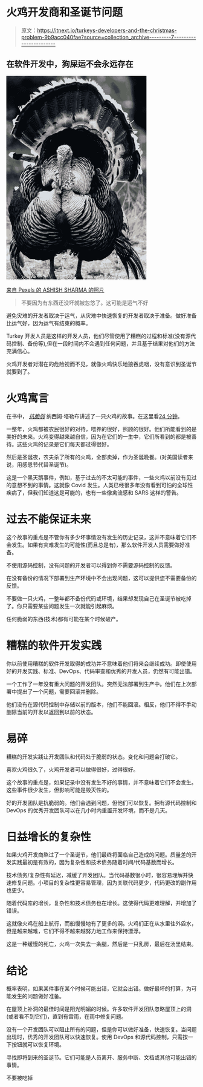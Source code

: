 # 火鸡开发商和圣诞节问题

> 原文：<https://itnext.io/turkeys-developers-and-the-christmas-problem-9b9acc040fae?source=collection_archive---------7----------------------->

## 在软件开发中，狗屎运不会永远存在

![](img/3fd6f121b66099f0000fdab334884bb4.png)

[来自 Pexels 的 ASHISH SHARMA 的照片](https://www.pexels.com/photo/wild-turkey-917595/)

> 不要因为有东西还没坏就被忽悠了。这可能是运气不好

避免灾难的开发者取决于运气，从灾难中快速恢复的开发者取决于准备。做好准备比运气好，因为运气有结束的概率。

Turkey 开发人员是这样的开发人员，他们尽管使用了糟糕的过程和标准(没有源代码控制、备份等),但在一段时间内不会遇到任何问题，并且基于结果对他们的方法充满信心。

火鸡开发者对潜在的危险视而不见，就像火鸡快乐地狼吞虎咽，没有意识到圣诞节就要到了。

# **火鸡寓言**

在书中， [*抗脆弱*](https://amzn.to/3I55Qec) 纳西姆·塔勒布讲述了一只火鸡的故事。在这里看[24 分钟](https://www.youtube.com/watch?v=MMBclvY_EMA)。

一整年，火鸡都被农民很好的对待，喂养的很好，照顾的很好。他们所能看到的是美好的未来。火鸡变得越来越自信，因为在它们的一生中，它们所看到的都是被善待。这些火鸡的记录是它们每天都过得很好。

然后是圣诞夜，农夫杀了所有的火鸡，全部卖掉，作为圣诞晚餐。(对美国读者来说，用感恩节代替圣诞节)。

这是一个黑天鹅事件，例如，基于过去的不太可能的事件，一些火鸡以前没有见过的意想不到的事情。这就像 Covid 发生。人类已经很多年没有看到可怕的全球性疾病了，但我们知道这是可能的，也有一些像禽流感和 SARS 这样的警告。

# **过去不能保证未来**

这个故事的重点是不管你有多少坏事情没有发生的历史记录，这并不意味着它们不会发生。如果有灾难发生的可能性(而且总是有)，那么软件开发人员需要做好准备。

不使用源码控制，没有问题的开发者可以得到你不需要源码控制的反馈。

在没有备份的情况下部署到生产环境中不会出现问题，这可以提供您不需要备份的反馈。

不要做一只火鸡，一整年都不备份代码或环境，结果却发现自己在圣诞节被吃掉了。你只需要某些问题发生一次就能引起麻烦。

任何脆弱的东西(技术)都有可能在某个时候破产。

# **糟糕的软件开发实践**

你以前使用糟糕的软件开发取得的成功并不意味着他们将来会继续成功。即使使用好的开发实践、标准、DevOps、代码审查和优秀的开发人员，仍然有可能出错。

一个工作了一年没有重大问题的开发团队。突然无法部署到生产中。他们在上次部署中提出了一个问题，需要回滚并删除。

他们没有在源代码控制中存储以前的版本，他们不能回滚。相反，他们不得不手动删除当前的开发以返回到以前的状态。

# **易碎**

糟糕的开发实践让开发团队和代码处于脆弱的状态。变化和问题会打破它。

喜欢火鸡很久了，火鸡开发者可以做得很好，过得很好。

这个故事的重点是，如果记录中没有发生不好的事情，并不意味着它们不会发生。这些事件很少发生，但影响可能是毁灭性的。

好的开发团队是抗脆弱的。他们会遇到问题，但他们可以恢复。拥有源代码控制和 DevOps 的优秀开发团队可以在几小时内重置开发环境，而不是几天。

# **日益增长的复杂性**

如果火鸡开发商熬过了一个圣诞节，他们最终将面临自己造成的问题。质量差的开发实践最初是有效的，因为复杂性和技术债务随着时间/代码基数而增长。

技术债务/复杂性有延迟，减缓了开发团队。当代码基数很小时，很容易理解并快速修复问题。小项目的复杂性更容易管理，因为关联代码更少，代码更改的副作用也更少。

随着代码库的增长，复杂性和技术债务也在增长。这使得代码更难理解，并增加了错误。

这就像火鸡在船上航行，而船慢慢地有了更多的洞。火鸡们正在从水里往外舀水，但是越来越难，它们不得不越来越努力地工作来保持漂浮。

这是一种缓慢的死亡，火鸡一次失去一条腿，然后是一只乳房，最后在汤里结束。

# **结论**

概率表明，如果某件事在某个时候可能出错，它就会出错。做好最坏的打算，为可能发生的问题做好准备。

在屋顶上补洞的最佳时间是阳光明媚的时候。许多软件开发团队忽略屋顶上的洞(或者看不到它们)，直到有雷雨，在雨中修复问题。

没有一个开发团队可以阻止所有的问题，但是你可以做好准备，快速恢复。当问题出现时，优秀的开发团队可以快速恢复。使用 DevOps 和源代码控制，只需按一下按钮就可以恢复环境。

寻找即将到来的圣诞节。它们可能是人员离开、服务中断、文档或其他可能出错的事情。

不要被吃掉